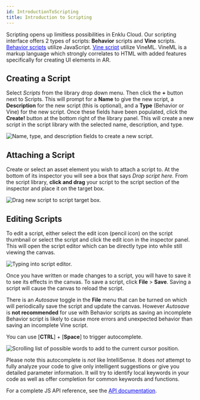 ```yaml
---
id: IntroductionToScripting
title: Introduction to Scripting
---
```


Scripting opens up limitless possibilities in Enklu Cloud. Our scripting interface offers 2 types of scripts: **Behavior** scripts and **Vine** scripts. <a style="color:#0000ee" href="/documentation/live/latest/docs/Scripting/BehaviorScriptBasics"><u>Behavior scripts</u></a> utilize JavaScript. <a style="color:#0000ee" href="/documentation/live/latest/docs/Scripting/VineScriptBasics"><u>Vine script</u></a> utilize VineML. VineML is a markup language which strongly correlates to HTML with added features specifically for creating UI elements in AR.


## Creating a Script

Select *Scripts* from the library drop down menu. Then click the **+** button next to Scripts. This will prompt for a **Name** to give the new script, a **Description** for the new script (this is optional), and a **Type** (Behavior or Vine) for the new script. Once these fields have been populated, click the **Create!** button at the bottom right of the library panel. This will create a new script in the script library with the selected name, description, and type.

![Name, type, and description fields to create a new script.](/documentation/live/latest/img/product/IntroductionToScripting_CreateNewScript.gif)

## Attaching a Script

Create or select an asset element you wish to attach a script to. At the bottom of its inspector you will see a box that says *Drop script here.* From the script library, **click and drag** your script to the script section of the inspector and place it on the target box.

![Drag new script to script target box.](/documentation/live/latest/img/product/IntroductionToScripting_AssignNewScript.gif)

## Editing Scripts

To edit a script, either select the edit icon (pencil icon) on the script thumbnail or select the script and click the edit icon in the inspector panel. This will open the script editor which can be directly type into while still viewing the canvas.

![Typing into script editor.](/documentation/live/latest/img/product/IntroductionToScripting_EditScript.gif)

Once you have written or made changes to a script, you will have to save it to see its effects in the canvas. To save a script, click **File** > **Save**. Saving a script will cause the canvas to reload the script. 

There is an *Autosave* toggle in the **File** menu that can be turned on which will periodically save the script and update the canvas. However *Autosave* is **not recommended** for use with Behavior scripts as saving an incomplete Behavior script is likely to cause more errors and unexpected behavior than saving an incomplete Vine script.

You can use [**CTRL**] + [**Space**] to trigger autocomplete.

![Scrolling list of possible words to add to the current cursor position.](/documentation/live/latest/img/product/IntroductionToScripting_Autocomplete.gif)

Please note this autocomplete is *not* like IntelliSense. It does *not* attempt to fully analyze your code to give only intelligent suggestions or give you detailed parameter information. It will try to identify local keywords in your code as well as offer completion for common keywords and functions.

For a complete JS API reference, see the <a style="color:#0000ee" href="/documentation/live/latest/docs/APIReferenceOverview"><u>API documentation</u></a>.